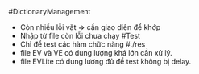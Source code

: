 #DictionaryManagement
+ Còn nhiều lỗi vặt => cần giao diện để khớp 
+ Nhập từ file còn lỗi chưa chạy
#Test
+ Chỉ để test các hàm chữc năng 
#./res
+ file EV và VE có dung lượng khá lớn cần xử lý.
+ file EVLite có dung lương đủ để test không bị delay.